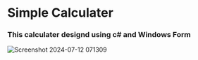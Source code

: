 # Simple Calculater
### This calculater designd using c# and Windows Form

![Screenshot 2024-07-12 071309](https://github.com/user-attachments/assets/c0c7f649-372a-46a7-b573-33f4d479cfa0)

